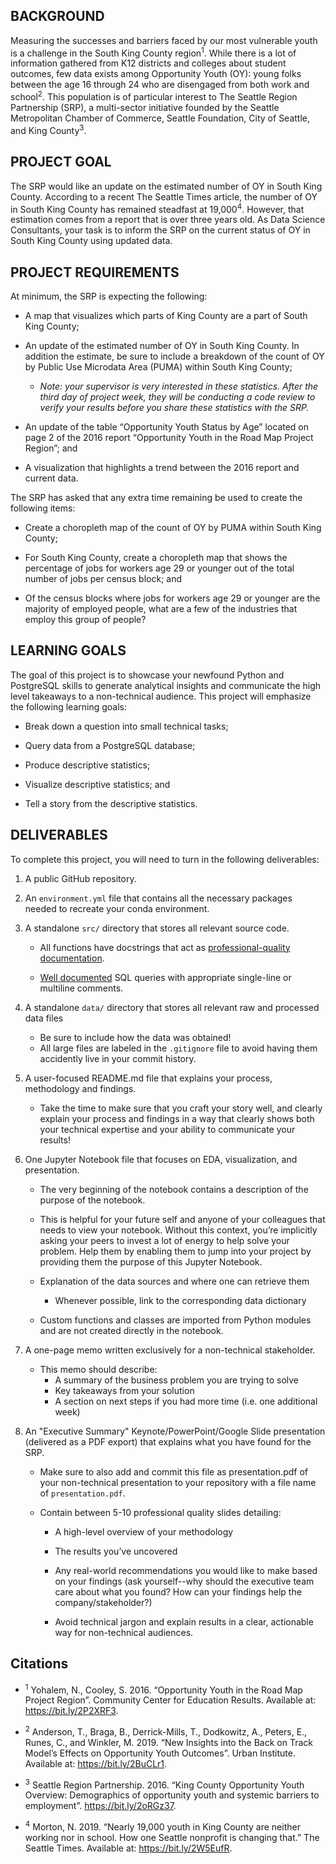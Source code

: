 ## BACKGROUND

Measuring the successes and barriers faced by our most vulnerable youth is a challenge in the South King County region<sup>1</sup>. While there is a lot of information gathered from K12 districts and colleges about student outcomes, few data exists among Opportunity Youth (OY): young folks between the age 16 through 24 who are disengaged from both work and school<sup>2</sup>. This population is of particular interest to The Seattle Region Partnership (SRP), a multi-sector initiative founded by the Seattle Metropolitan Chamber of Commerce, Seattle Foundation, City of Seattle, and King County<sup>3</sup>.


## PROJECT GOAL

The SRP would like an update on the estimated number of OY in South King County. According to a recent The Seattle Times article, the number of OY in South King County has remained steadfast at 19,000<sup>4</sup>. However, that estimation comes from a report that is over three years old. As Data Science Consultants, your task is to inform the SRP on the current status of OY in South King County using updated data.

## PROJECT REQUIREMENTS

At minimum, the SRP is expecting the following:

* A map that visualizes which parts of King County are a part of South King County;

* An update of the estimated number of OY in South King County. In addition the estimate, be sure to include a breakdown of the count of OY by Public Use Microdata Area (PUMA) within South King County;
    + _Note: your supervisor is very interested in these statistics. After the third day of project week, they will be conducting a code review to verify your results before you share these statistics with the SRP._


* An update of the table “Opportunity Youth Status by Age” located on page 2 of the 2016 report “Opportunity Youth in the Road Map Project Region”; and

* A visualization that highlights a trend between the 2016 report and current data.

The SRP has asked that any extra time remaining be used to create the following items:

* Create a choropleth map of the count of OY by PUMA within South King County; 

* For South King County, create a choropleth map that shows the percentage of jobs for workers age 29 or younger out of the total number of jobs per census block; and

* Of the census blocks where jobs for workers age 29 or younger are the majority of employed people, what are a few of the industries that employ this group of people?

## LEARNING GOALS
The goal of this project is to showcase your newfound Python and PostgreSQL skills to generate analytical insights and communicate the high level takeaways to a non-technical audience. This project will emphasize the following learning goals:

* Break down a question into small technical tasks;

* Query data from a PostgreSQL database;

* Produce descriptive statistics; 

* Visualize descriptive statistics; and

* Tell a story from the descriptive statistics.

## DELIVERABLES

To complete this project, you will need to turn in the following deliverables:

1. A public GitHub repository.

2. An `environment.yml` file that contains all the necessary packages needed to recreate your conda environment.

3. A standalone `src/` directory that stores all relevant source code.

    + All functions have docstrings that act as [professional-quality documentation](http://google.github.io/styleguide/pyguide.html#381-docstrings). 

    + [Well documented](https://www.sqlstyle.guide/) SQL queries with appropriate single-line or multiline comments.

4. A standalone `data/` directory that stores all relevant raw and processed data files

    + Be sure to include how the data was obtained!
    + All large files are labeled in the `.gitignore` file to avoid having them accidently live in your commit history.

5. A user-focused README.md file that explains your process, methodology and findings.

    + Take the time to make sure that you craft your story well, and clearly explain your process and findings in a way that clearly shows both your technical expertise and your ability to communicate your results!

6. One Jupyter Notebook file that focuses on EDA, visualization, and presentation. 

    + The very beginning of the notebook contains a description of the purpose of the notebook.

    + This is helpful for your future self and anyone of your colleagues that needs to view your notebook. Without this context, you’re implicitly asking your peers to invest a lot of energy to help solve your problem. Help them by enabling them to jump into your project by providing them the purpose of this Jupyter Notebook.

    + Explanation of the data sources and where one can retrieve them
        + Whenever possible, link to the corresponding data dictionary

    + Custom functions and classes are imported from Python modules and are not created directly in the notebook.

7. A one-page memo written exclusively for a non-technical stakeholder.

    + This memo should describe:
        + A summary of the business problem you are trying to solve
        + Key takeaways from your solution
        + A section on next steps if you had more time (i.e. one additional week)

8. An "Executive Summary" Keynote/PowerPoint/Google Slide presentation (delivered as a PDF export) that explains what you have found for the SRP.

    + Make sure to also add and commit this file as presentation.pdf of your non-technical presentation to your repository with a file name of `presentation.pdf`.
    
    + Contain between 5-10 professional quality slides detailing:
        + A high-level overview of your methodology 
        
        + The results you’ve uncovered
        
        + Any real-world recommendations you would like to make based on your findings (ask yourself--why should the executive team care about what you found? How can your findings help the company/stakeholder?) 

        + Avoid technical jargon and explain results in a clear, actionable way for non-technical audiences.

## Citations

* <sup>1</sup> Yohalem, N., Cooley, S. 2016. “Opportunity Youth in the Road Map Project Region”. Community Center for Education Results. Available at: https://bit.ly/2P2XRF3. 

* <sup>2</sup> Anderson, T., Braga, B., Derrick-Mills, T., Dodkowitz, A., Peters, E., Runes, C., and Winkler, M. 2019. “New Insights into the Back on Track Model’s Effects on Opportunity Youth Outcomes”. Urban Institute. Available at: https://bit.ly/2BuCLr1. 

* <sup>3</sup> Seattle Region Partnership. 2016. “King County Opportunity Youth Overview: Demographics of opportunity youth and systemic barriers to employment”. https://bit.ly/2oRGz37. 

* <sup>4</sup> Morton, N. 2019. “Nearly 19,000 youth in King County are neither working nor in school. How one Seattle nonprofit is changing that.” The Seattle Times. Available at: https://bit.ly/2W5EufR. 